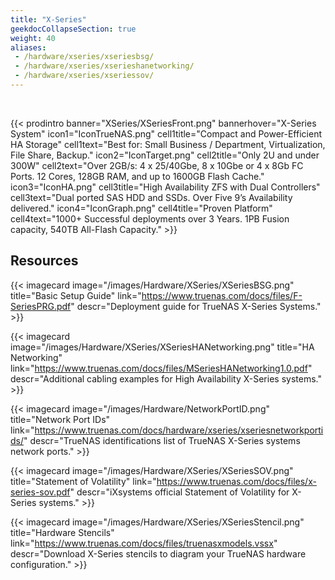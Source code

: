 ```yaml
---
title: "X-Series"
geekdocCollapseSection: true
weight: 40
aliases:
 - /hardware/xseries/xseriesbsg/
 - /hardware/xseries/xserieshanetworking/
 - /hardware/xseries/xseriessov/
---
```

<br>

{{< prodintro banner="XSeries/XSeriesFront.png" bannerhover="X-Series System"
icon1="IconTrueNAS.png" cell1title="Compact and Power-Efficient HA Storage" cell1text="Best for: Small Business / Department, Virtualization, File Share, Backup."
icon2="IconTarget.png" cell2title="Only 2U and under 300W" cell2text="Over 2GB/s: 4 x 25/40Gbe, 8 x 10Gbe or 4 x 8Gb FC Ports. 12 Cores, 128GB RAM, and up to 1600GB Flash Cache."
icon3="IconHA.png" cell3title="High Availability ZFS with Dual Controllers" cell3text="Dual ported SAS HDD and SSDs. Over Five 9’s Availability delivered."
icon4="IconGraph.png" cell4title="Proven Platform" cell4text="1000+ Successful deployments over 3 Years. 1PB Fusion capacity, 540TB All-Flash Capacity." >}}

## Resources

<div class="docs-sections">

{{< imagecard image="/images/Hardware/XSeries/XSeriesBSG.png" title="Basic Setup Guide" link="https://www.truenas.com/docs/files/F-SeriesPRG.pdf"
descr="Deployment guide for TrueNAS X-Series Systems." >}}

{{< imagecard image="/images/Hardware/XSeries/XSeriesHANetworking.png" title="HA Networking" link="https://www.truenas.com/docs/files/MSeriesHANetworking1.0.pdf"
descr="Additional cabling examples for High Availability X-Series systems." >}}

{{< imagecard image="/images/Hardware/NetworkPortID.png" title="Network Port IDs" link="https://www.truenas.com/docs/hardware/xseries/xseriesnetworkportids/"
descr="TrueNAS identifications list of TrueNAS X-Series systems network ports." >}}

{{< imagecard image="/images/Hardware/XSeries/XSeriesSOV.png" title="Statement of Volatility" link="https://www.truenas.com/docs/files/x-series-sov.pdf"
descr="iXsystems official Statement of Volatility for X-Series systems." >}}

{{< imagecard image="/images/Hardware/XSeries/XSeriesStencil.png" title="Hardware Stencils" link="https://www.truenas.com/docs/files/truenasxmodels.vssx"
descr="Download X-Series stencils to diagram your TrueNAS hardware configuration." >}}

</div>